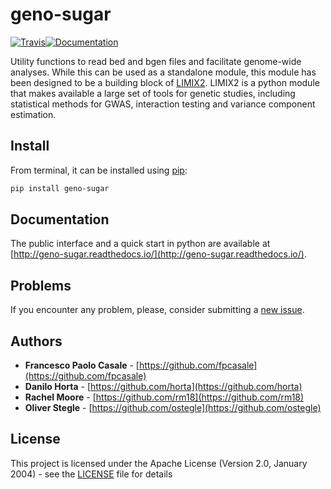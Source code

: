 # geno-sugar

[![Travis](https://img.shields.io/travis/com/limix/geno-sugar.svg?style=flat-square&label=linux%20%2F%20macos%20build)](https://travis-ci.com/limix/geno-sugar)[![Documentation](https://img.shields.io/readthedocs/geno-sugar.svg?style=flat-square&version=stable)](https://limix-lmm.readthedocs.io/)

Utility functions to read bed and bgen files and facilitate genome-wide analyses.
While this can be used as a standalone module, this module has been designed to be a building block of [LIMIX2](https://limix.readthedocs.io/en/2.0.0/index.html). LIMIX2 is a python module that makes available a large set of tools for genetic studies, including statistical methods for GWAS, interaction testing and variance component estimation.

## Install

From terminal, it can be installed using [pip](https://pypi.python.org/pypi/pip):

```bash
pip install geno-sugar
```

## Documentation

The public interface and a quick start in python are available at
[http://geno-sugar.readthedocs.io/](http://geno-sugar.readthedocs.io/).

## Problems

If you encounter any problem, please, consider submitting a [new issue](https://github.com/limix/geno-sugar/issues/new).

## Authors

- **Francesco Paolo Casale** - [https://github.com/fpcasale](https://github.com/fpcasale)
- **Danilo Horta** - [https://github.com/horta](https://github.com/horta)
- **Rachel Moore** - [https://github.com/rm18](https://github.com/rm18)
- **Oliver Stegle** - [https://github.com/ostegle](https://github.com/ostegle)

## License

This project is licensed under the Apache License (Version 2.0, January 2004) -
see the [LICENSE](LICENSE) file for details
